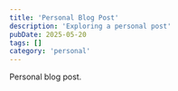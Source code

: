 ```yaml
---
title: 'Personal Blog Post'
description: 'Exploring a personal post'
pubDate: 2025-05-20
tags: []
category: 'personal'
---
```


Personal blog post.
